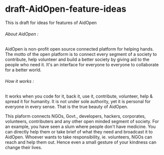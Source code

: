 # draft-AidOpen-feature-ideas
This is draft for ideas for features of AidOpen

###### About AidOpen :

AidOpen is non-profit open source connected platform for helping hands. The motto of the open platform is to connect every segment of a society to contribute, help volunteer and build a better society by giving aid to the people who need it. It's an interface for everyone to everyone to collaborate for a better world.

###### How it works :

It works when you code for it, back it, use it, contribute, volunteer, help & spread it for humanity. It is not under sole authority, yet it is personal for everyone in every sense. That is the true beauty of AidOpen.

This plaform connects NGOs, Govt., developers, hackers, corporates, volunteers, contributers and any other open minded segment of society. For an example, you have seen a slum where people don't have medicine. You can directly help them or take brief of what they need and broadcast it to AidOpen. Whoever wants to take responsibility, ie. volunteers, NGOs can reach and help them out. Hence even a small gesture of your kindness can change their lives.
